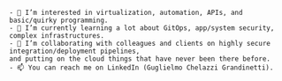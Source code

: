 ```- 👋 Hi! My Knowledge Lab colleagues, friends and fellow geeks call me Willie.
- 👀 I’m interested in virtualization, automation, APIs, and basic/quirky programming.
- 🌱 I’m currently learning a lot about GitOps, app/system security, complex infrastructures. 
- 💞️ I’m collaborating with colleagues and clients on highly secure integration/deployment pipelines, 
and putting on the cloud things that have never been there before. 
- 📫 You can reach me on LinkedIn (Guglielmo Chelazzi Grandinetti).
```
<!---
gchelazzi-klab/gchelazzi-klab is a ✨ special ✨ repository because its `README.md` (this file) appears on your GitHub profile.
You can click the Preview link to take a look at your changes.
--->
